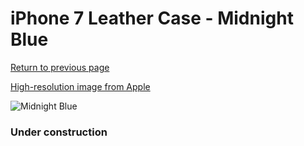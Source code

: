 # iPhone 7 Leather Case - Midnight Blue

[Return to previous page](/iphone_7)

[High-resolution image from Apple](https://store.storeimages.cdn-apple.com/8756/as-images.apple.com/is/MMY32?wid=4500&hei=4500&fmt=png)

<div style="width: 384px"><img src="/everypreview/MMY32.png" alt="Midnight Blue"></div>

### Under construction
